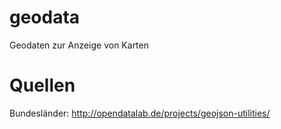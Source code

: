 # geodata
Geodaten zur Anzeige von Karten


# Quellen

Bundesländer: http://opendatalab.de/projects/geojson-utilities/

